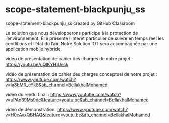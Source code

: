 # scope-statement-blackpunju_ss
scope-statement-blackpunju_ss created by GitHub Classroom

La solution que nous développerons participe à la protection de l’environnement. 
Elle présente l’intérêt particulier de suivre en temps réel les conditions et l’état du l’air. 
Notre Solution IOT sera accompagnée par une application mobile hybride.

vidéo de présentation de cahier des charges de notre projet :
https://youtu.be/uQlKYHiUeck

vidéo de présentation de cahier des charges conceptuel de notre projet : 
https://www.youtube.com/watch?v=la8bMR_eYk8&ab_channel=BellakhalMohamed

vidéo du rendu final : 
https://www.youtube.com/watch?v=uPAn39Ms9dc&feature=youtu.be&ab_channel=BellakhalMohamed

vidéo de démonstration: 
https://www.youtube.com/watch?v=H0cAvxQBHAQ&feature=youtu.be&ab_channel=BellakhalMohamed
